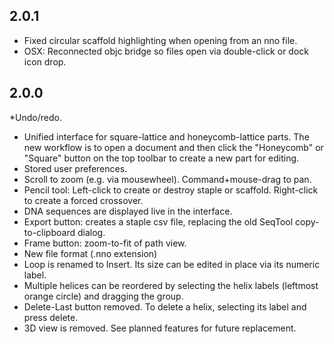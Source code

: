## 2.0.1

* Fixed circular scaffold highlighting when opening from an nno file.
* OSX: Reconnected objc bridge so files open via double-click or dock icon drop.

## 2.0.0
*Undo/redo.
* Unified interface for square-lattice and honeycomb-lattice parts. The new workflow is to open a document and then click the "Honeycomb" or "Square" button on the top toolbar to create a new part for editing.
* Stored user preferences.
* Scroll to zoom (e.g. via mousewheel). Command+mouse-drag to pan.
* Pencil tool: Left-click to create or destroy staple or scaffold. Right-click to create a forced crossover.
* DNA sequences are displayed live in the interface.
* Export button: creates a staple csv file, replacing the old SeqTool copy-to-clipboard dialog.
* Frame button: zoom-to-fit of path view.
* New file format (.nno extension)
* Loop is renamed to Insert. Its size can be edited in place via its numeric label.
* Multiple helices can be reordered by selecting the helix labels (leftmost orange circle) and dragging the group.
* Delete-Last button removed. To delete a helix, selecting its label and press delete.
* 3D view is removed. See planned features for future replacement. 